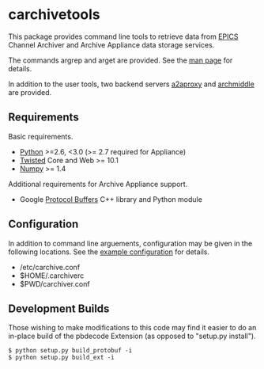 carchivetools
=============

This package provides command line tools
to retrieve data from [EPICS][] Channel Archiver
and Archive Appliance data storage services.

The commands argrep and arget are provided.
See the [man page](arget.pod) for details.

In addition to the user tools, two backend servers
[a2aproxy](README-a2aproxy.md) and [archmiddle](README-archmiddle.md)
are provided.

[EPICS]: http://www.aps.anl.gov/epics/

Requirements
------------

Basic requirements.

* [Python](http://www.python.org/) >=2.6, &lt;3.0 (&gt;= 2.7 required for Appliance)
* [Twisted](http://twistedmatrix.com/) Core and Web >= 10.1
* [Numpy](http://www.numpy.org/) >= 1.4

Additional requirements for Archive Appliance support.

* Google [Protocol Buffers](http://code.google.com/p/protobuf/) C++ library and Python module

Configuration
-------------

In addition to command line arguements, configuration
may be given in the following locations.
See the [example configuration](carchive.conf.example) for details.

* /etc/carchive.conf
* $HOME/.carchiverc
* $PWD/carchiver.conf

Development Builds
------------------

Those wishing to make modifications to this code may find it easier to
do an in-place build of the pbdecode Extension (as opposed to "setup.py install").

    $ python setup.py build_protobuf -i
    $ python setup.py build_ext -i

